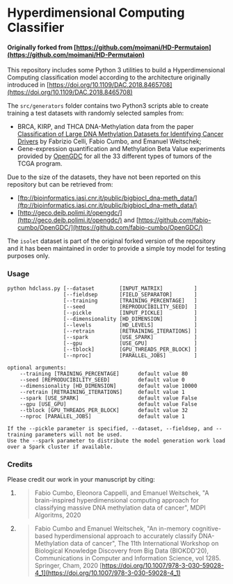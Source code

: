 # Hyperdimensional Computing Classifier
#### Originally forked from [https://github.com/moimani/HD-Permutaion](https://github.com/moimani/HD-Permutaion)

This repository includes some Python 3 utilities to build a Hyperdimensional Computing classification model according to the architecture
originally introduced in [https://doi.org/10.1109/DAC.2018.8465708](https://doi.org/10.1109/DAC.2018.8465708)

The `src/generators` folder contains two Python3 scripts able to create training a test datasets with randomly selected samples from:
- BRCA, KIRP, and THCA DNA-Methylation data from the paper [Classification of Large DNA Methylation Datasets for Identifying Cancer Drivers](https://doi.org/10.1016/j.bdr.2018.02.005) by Fabrizio Celli, Fabio Cumbo, and Emanuel Weitschek;
- Gene-expression quantification and Methylation Beta Value experiments provided by [OpenGDC](https://github.com/fabio-cumbo/OpenGDC/) for all the 33 different types of tumors of the TCGA program.

Due to the size of the datasets, they have not been reported on this repository but can be retrieved from: 
- [ftp://bioinformatics.iasi.cnr.it/public/bigbiocl_dna-meth_data/](ftp://bioinformatics.iasi.cnr.it/public/bigbiocl_dna-meth_data/)
- [http://geco.deib.polimi.it/opengdc/](http://geco.deib.polimi.it/opengdc/) and [https://github.com/fabio-cumbo/OpenGDC/](https://github.com/fabio-cumbo/OpenGDC/)

The `isolet` dataset is part of the original forked version of the repository and it has been maintained in order to provide a simple 
toy model for testing purposes only.

### Usage

```
python hdclass.py [--dataset        [INPUT_MATRIX]          ]
                  [--fieldsep       [FIELD_SEPARATOR]       ]
                  [--training       [TRAINING_PERCENTAGE]   ]
                  [--seed           [REPRODUCIBILITY_SEED]  ]
                  [--pickle         [INPUT_PICKLE]          ]
                  [--dimensionality [HD_DIMENSION]          ]
                  [--levels         [HD_LEVELS]             ]
                  [--retrain        [RETRAINING_ITERATIONS] ]
                  [--spark          [USE_SPARK]             ]
                  [--gpu            [USE_GPU]               ]
                  [--tblock]        [GPU_THREADS_PER_BLOCK] ]
                  [--nproc]         [PARALLEL_JOBS]         ]

optional arguments:
    --training [TRAINING_PERCENTAGE]      default value 80
    --seed [REPRODUCIBILITY_SEED]         default value 0
    --dimensionality [HD_DIMENSION]       default value 10000
    --retrain [RETRAINING_ITERATIONS]     default value 1
    --spark [USE_SPARK]                   default value False
    --gpu [USE_GPU]                       default value False
    --tblock [GPU_THREADS_PER_BLOCK]      default value 32
    --nproc [PARALLEL_JOBS]               default value 1

If the --pickle parameter is specified, --dataset, --fieldsep, and --training parameters will not be used.
Use the --spark parameter to distribute the model generation work load over a Spark cluster if available.
```

### Credits

Please credit our work in your manuscript by citing:

1. > Fabio Cumbo, Eleonora Cappelli, and Emanuel Weitschek, "A brain-inspired hyperdimensional computing approach for classifying massive DNA methylation data of cancer", MDPI Algoritms, 2020

2. > Fabio Cumbo and Emanuel Weitschek, "An in-memory cognitive-based hyperdimensional approach to accurately classify DNA-Methylation data of cancer", The 11th International Workshop on Biological Knowledge Discovery from Big Data (BIOKDD'20), Communications in Computer and Information Science, vol 1285. Springer, Cham, 2020 [https://doi.org/10.1007/978-3-030-59028-4_1](https://doi.org/10.1007/978-3-030-59028-4_1)
